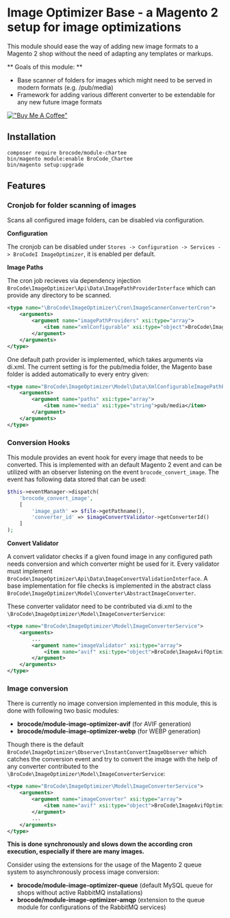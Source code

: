 # Image Optimizer Base - a Magento 2 setup for image optimizations

This module should ease the way of adding new image formats to a Magento 2 shop without the need of adapting any templates or markups.

** Goals of this module: **
* Base scanner of folders for images which might need to be served in modern formats (e.g. /pub/media)
* Framework for adding various different converter to be extendable for any new future image formats


[!["Buy Me A Coffee"](https://www.buymeacoffee.com/assets/img/custom_images/orange_img.png)](https://www.buymeacoffee.com/brosenberger)

## Installation

```
composer require brocode/module-chartee
bin/magento module:enable BroCode_Chartee
bin/magento setup:upgrade
```

## Features

### Cronjob for folder scanning of images

Scans all configured image folders, can be disabled via configuration.

**Configuration** 

The cronjob can be disabled under ```Stores -> Configuration -> Services -> BroCodeI ImageOptimizer```, it is enabled per default.

**Image Paths**

The cron job recieves via dependency injection ``BroCode\ImageOptimizer\Api\Data\ImagePathProviderInterface`` which can provide any directory to be scanned. 

````xml
<type name="\BroCode\ImageOptimizer\Cron\ImageScannerConverterCron">
    <arguments>
        <argument name="imagePathProviders" xsi:type="array">
            <item name="xmlConfigurable" xsi:type="object">BroCode\ImageOptimizer\Model\Data\XmlConfigurableImagePathProvider</item>
        </argument>
    </arguments>
</type>
````

One default path provider is implemented, which takes arguments via di.xml. The current setting is for the pub/media folder, the Magento base folder is added automatically to every entry given:
```xml
<type name="BroCode\ImageOptimizer\Model\Data\XmlConfigurableImagePathProvider">
    <arguments>
        <argument name="paths" xsi:type="array">
            <item name="media" xsi:type="string">pub/media</item>
        </argument>
    </arguments>
</type>
```

### Conversion Hooks

This module provides an event hook for every image that needs to be converted. This is implemented with an default Magento 2 event and can be utilized with an observer listening on the event ```brocode_convert_image```. The event has following data stored that can be used:

```php
$this->eventManager->dispatch(
    'brocode_convert_image',
    [
        'image_path' => $file->getPathname(),
        'converter_id' => $imageConvertValidator->getConverterId()
    ]
);
```

**Convert Validator**

A convert validator checks if a given found image in any configured path needs conversion and which converter might be used for it. Every validator must implement ```BroCode\ImageOptimizer\Api\Data\ImageConvertValidationInterface```. A base implementation for file checks is implemented in the abstract class ```BroCode\ImageOptimizer\Model\Converter\AbstractImageConverter```.

These converter validator need to be contributed via di.xml to the ```\BroCode\ImageOptimizer\Model\ImageConverterService```:

```xml
<type name="BroCode\ImageOptimizer\Model\ImageConverterService">
    <arguments>
        ...
        <argument name="imageValidator" xsi:type="array">
            <item name="avif" xsi:type="object">BroCode\ImageAvifOptimizer\Model\Converter\AvifImageConverter</item>
        </argument>
    </arguments>
</type>
```

### Image conversion

There is currently no image conversion implemented in this module, this is done with following two basic modules:

* **brocode/module-image-optimizer-avif** (for AVIF generation)
* **brocode/module-image-optimizer-webp** (for WEBP generation)

Though there is the default ```BroCode\ImageOptimizer\Observer\InstantConvertImageObserver``` which catches the conversion event and try to convert the image with the help of any converter contributed to the ```\BroCode\ImageOptimizer\Model\ImageConverterService```:


```xml
<type name="BroCode\ImageOptimizer\Model\ImageConverterService">
    <arguments>
        <argument name="imageConverter" xsi:type="array">
            <item name="avif" xsi:type="object">BroCode\ImageAvifOptimizer\Model\Converter\AvifImageConverter</item>
        </argument>
        ...
    </arguments>
</type>
```

**This is done synchronously and slows down the according cron execution, especially if there are many images.**

Consider using the extensions for the usage of the Magento 2 queue system to asynchronously process image conversion:
* **brocode/module-image-optimizer-queue** (default MySQL queue for shops without active RabbitMQ installations)
* **brocode/module-image-optimizer-amqp** (extension to the queue module for configurations of the RabbitMQ services)